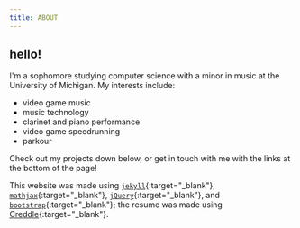 ```yaml
---
title: ABOUT
---
```

## hello!
I'm a sophomore studying computer science with a minor in music at the University of Michigan. My interests include:

* video game music 
* music technology
* clarinet and piano performance
* video game speedrunning
* parkour

Check out my projects down below, or get in touch with me with the links at the bottom of the page!

This website was made using [`jekyll`](https://jekyllrb.com/){:target="_blank"}, [`mathjax`](https://www.mathjax.org/){:target="_blank"}, [`jQuery`](http://jquery.com){:target="_blank"}, and [`bootstrap`](http://getbootstrap.com/){:target="_blank"}; the resume was made using [Creddle](http://creddle.io){:target="_blank"}.
